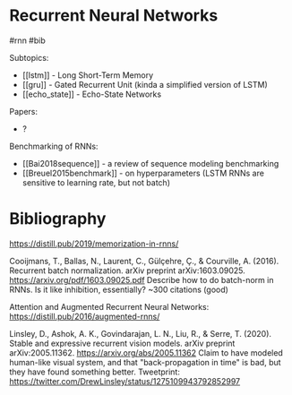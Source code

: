 # Recurrent Neural Networks

#rnn #bib

Subtopics:
* [[lstm]] - Long Short-Term Memory
* [[gru]] - Gated Recurrent Unit (kinda a simplified version of LSTM)
* [[echo_state]] - Echo-State Networks

Papers:
* ?

Benchmarking of RNNs:
* [[Bai2018sequence]] - a review of sequence modeling benchmarking
* [[Breuel2015benchmark]] - on hyperparameters (LSTM RNNs are sensitive to learning rate, but not batch)

# Bibliography

https://distill.pub/2019/memorization-in-rnns/

Cooijmans, T., Ballas, N., Laurent, C., Gülçehre, Ç., & Courville, A. (2016). Recurrent batch normalization. arXiv preprint arXiv:1603.09025.
https://arxiv.org/pdf/1603.09025.pdf
Describe how to do batch-norm in RNNs. Is it like inhibition, essentially? ~300 citations (good)

Attention and Augmented Recurrent Neural Networks: https://distill.pub/2016/augmented-rnns/

Linsley, D., Ashok, A. K., Govindarajan, L. N., Liu, R., & Serre, T. (2020). Stable and expressive recurrent vision models. arXiv preprint arXiv:2005.11362.
https://arxiv.org/abs/2005.11362
Claim to have modeled human-like visual system, and that "back-propagation in time" is bad, but they have found something better.
Tweetprint: https://twitter.com/DrewLinsley/status/1275109943792852997